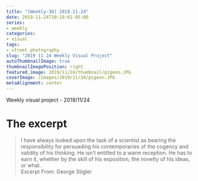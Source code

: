 ```yaml
---
title: "[Weekly-30] 2019.11.24"
date: 2019-11-24T10:19:01-05:00
series:
- weekly
categories:
- visual
tags:
- street photography
slug: "2019 11 24 Weekly Visual Project"
autoThumbnailImage: true
thumbnailImagePosition: right
featured_image: 2019/11/24/thumbnail/pigeon.JPG
coverImage: /images/2019/11/24/pigeon.JPG
metaAlignment: center
---
```


Weekly visual project - 2019/11/24
<!--more-->

# The excerpt
>I have always looked upon the task of a scientist as bearing the responsibility for persuading his contemporaries of the cogency and validity of his thinking. He isn’t entitled to a warm reception. He has to earn it, whether by the skill of his exposition, the novelty of his ideas, or what.   
Excerpt From: George Stigler